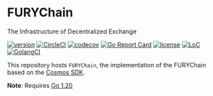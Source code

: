 # FURYChain
The Infrastructure of Decentralized Exchange


[![version](https://img.shields.io/github/tag/furyaxyz/fuxchain.svg)](https://github.com/furyaxyz/fuxchain/releases/latest)
[![CircleCI](https://circleci.com/gh/furyaxyz/fuxchain/tree/dev.svg?style=shield)](https://circleci.com/gh/furyaxyz/fuxchain/tree/dev)
[![codecov](https://codecov.io/gh/furyaxyz/fuxchain/branch/master/graph/badge.svg)](https://codecov.io/gh/furyaxyz/fuxchain)
[![Go Report Card](https://goreportcard.com/badge/github.com/furyaxyz/fuxchain)](https://goreportcard.com/report/github.com/furyaxyz/fuxchain)
[![license](https://img.shields.io/badge/license-Apache%202.0-green)](https://github.com/furyaxyz/fuxchain/blob/dev/LICENSE)
[![LoC](https://tokei.rs/b1/github/furyaxyz/fuxchain)](https://github.com/furyaxyz/fuxchain)
[![GolangCI](https://golangci.com/badges/github.com/furyaxyz/fuxchain.svg)](https://golangci.com/r/github.com/furyaxyz/fuxchain)

This repository hosts `FURYChain`, the implementation of the FURYChain based on the [Cosmos SDK](https://github.com/cosmos/cosmos-sdk).

**Note**: Requires [Go 1.20](https://golang.org/dl/)




